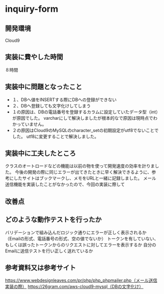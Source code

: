 # inquiry-form

## 開発環境
Cloud9

## 実装に費やした時間
８時間

## 実装中に問題となったこと
- １、DBへ値をINSERTする際にDBへの登録ができない
- ２、DBへ登録しても文字化けしてしまう
- １の原因は、DBの電話番号を登録するカラムに設定していたデータ型（int）が原因でした。
varcharにして解決しましたが根本的なで原因は現時点でわかっていません。
- ２の原因はCloud9のMySQLのcharacter_setの初期設定がutf8でないことでした。
utf8に変更することで解決しました。

## 実装中に工夫したところ
クラスのオートロードなどの機能は以前の物を使って開発速度の効率を計りました。
今後の開発の際に同じエラーが出てきたときに早く解決できるように、参考にしたサイトはブックマークし、メモをURLと一緒に記録しました。
メール送信機能を実装したことがなかったので、今回の実装に際して

## 改善点


## どのような動作テストを行ったか
バリデーションで組み込んだロジック通りにエラーが正しく表示されるか（Emailの形式、電話番号の形式、空の値でないか）
トークンを有していない、もしくは誤ったトークンからのリクエストに対してエラーを表示するか
自分のEmailに送信テストを行い正しく送れているか

## 参考資料又は参考サイト
https://www.webdesignleaves.com/pr/php/php_phpmailer.php（メール送信実装の際）
https://26gram.com/aws-cloud9-mysql（DBの文字化け）
